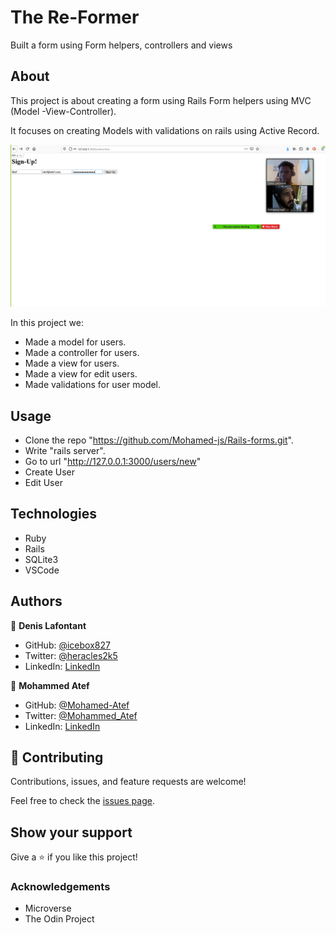 # The Re-Former

Built a form using Form helpers, controllers and views 

## About

This project is about creating a form using Rails Form helpers using MVC (Model -View-Controller).

It focuses on creating Models with validations on rails using Active Record.

![app_screenshot.PNG](/APP_SCREENSHOT.png)

In this project we:
- Made a model for users.
- Made a controller for users.
- Made a view for users.
- Made a view for edit users.
- Made validations for user model.

## Usage

- Clone the repo "https://github.com/Mohamed-js/Rails-forms.git".
- Write "rails server".
- Go to url "http://127.0.0.1:3000/users/new"
- Create User
- Edit User


## Technologies

- Ruby
- Rails
- SQLite3
- VSCode

## Authors

👤 **Denis Lafontant**

- GitHub: [@icebox827](https://github.com/icebox827)
- Twitter: [@heracles2k5](https://twitter.com/@heracles2k5)
- LinkedIn: [LinkedIn](https://www.linkedin.com/in/denis-lafontant/)

👤 **Mohammed Atef**

- GitHub: [@Mohamed-Atef](https://github.com/Mohamed-js)
- Twitter: [@Mohammed_Atef](https://twitter.com/Demovejetta)
- LinkedIn: [LinkedIn](https://www.linkedin.com/in/mohamed-js/)


## 🤝 Contributing

Contributions, issues, and feature requests are welcome!

Feel free to check the [issues page](https://github.com/Mohamed-js/Rails-forms/issues/1).

## Show your support

Give a ⭐️ if you like this project!

### Acknowledgements

- Microverse
- The Odin Project
